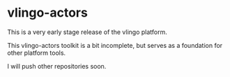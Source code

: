 # vlingo-actors
This is a very early stage release of the vlingo platform.

This vlingo-actors toolkit is a bit incomplete, but serves as a foundation for other platform tools.

I will push other repositories soon.
